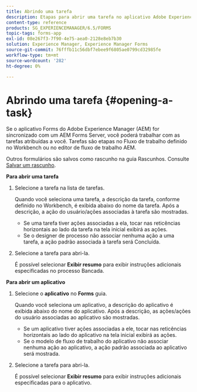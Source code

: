```yaml
---
title: Abrindo uma tarefa
description: Etapas para abrir uma tarefa no aplicativo Adobe Experience Manager Forms.
content-type: reference
products: SG_EXPERIENCEMANAGER/6.5/FORMS
topic-tags: forms-app
exl-id: 08e267f3-7f90-4e75-aea0-2128e8eb7b30
solution: Experience Manager, Experience Manager Forms
source-git-commit: 76fffb11c56dbf7ebee9f6805ae0799cd32985fe
workflow-type: tm+mt
source-wordcount: '282'
ht-degree: 0%

---
```


# Abrindo uma tarefa {#opening-a-task}

Se o aplicativo Forms do Adobe Experience Manager (AEM) for sincronizado com um AEM Forms Server, você poderá trabalhar com as tarefas atribuídas a você. Tarefas são etapas no Fluxo de trabalho definido no Workbench ou no editor de fluxo de trabalho AEM.

Outros formulários são salvos como rascunho na guia Rascunhos. Consulte [Salvar um rascunho](/help/forms/using/save-as-draft.md).

**Para abrir uma tarefa**

1. Selecione a tarefa na lista de tarefas.

   Quando você seleciona uma tarefa, a descrição da tarefa, conforme definido no Workbench, é exibida abaixo do nome da tarefa. Após a descrição, a ação do usuário/ações associadas à tarefa são mostradas.

   * Se uma tarefa tiver ações associadas a ela, tocar nas reticências horizontais ao lado da tarefa na tela inicial exibirá as ações.
   * Se o designer de processo não associar nenhuma ação a uma tarefa, a ação padrão associada à tarefa será Concluída.

1. Selecione a tarefa para abri-la.

   É possível selecionar **Exibir resumo** para exibir instruções adicionais especificadas no processo Bancada.

**Para abrir um aplicativo**

1. Selecione o **aplicativo** no **Forms** guia.

   Quando você seleciona um aplicativo, a descrição do aplicativo é exibida abaixo do nome do aplicativo. Após a descrição, as ações/ações do usuário associadas ao aplicativo são mostradas.

   * Se um aplicativo tiver ações associadas a ele, tocar nas reticências horizontais ao lado do aplicativo na tela inicial exibirá as ações.
   * Se o modelo de fluxo de trabalho do aplicativo não associar nenhuma ação ao aplicativo, a ação padrão associada ao aplicativo será mostrada.

1. Selecione a tarefa para abri-la.

   É possível selecionar **Exibir resumo** para exibir instruções adicionais especificadas para o aplicativo.
